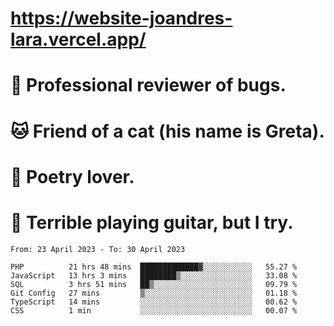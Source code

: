 # https://website-joandres-lara.vercel.app/
# 🐛 Professional reviewer of bugs.
# 🐱 Friend of a cat (his name is Greta).
# 📜 Poetry lover.
# 🎸 Terrible playing guitar, but I try.

<!--START_SECTION:waka-->

```text
From: 23 April 2023 - To: 30 April 2023

PHP          21 hrs 48 mins  █████████████▓░░░░░░░░░░░   55.27 %
JavaScript   13 hrs 3 mins   ████████▒░░░░░░░░░░░░░░░░   33.08 %
SQL          3 hrs 51 mins   ██▒░░░░░░░░░░░░░░░░░░░░░░   09.79 %
Git Config   27 mins         ▒░░░░░░░░░░░░░░░░░░░░░░░░   01.18 %
TypeScript   14 mins         ░░░░░░░░░░░░░░░░░░░░░░░░░   00.62 %
CSS          1 min           ░░░░░░░░░░░░░░░░░░░░░░░░░   00.07 %
```

<!--END_SECTION:waka-->
